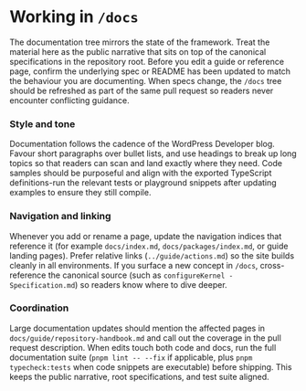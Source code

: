 # Working in `/docs`

The documentation tree mirrors the state of the framework. Treat the material here as the public narrative that sits on top of the canonical specifications in the repository root. Before you edit a guide or reference page, confirm the underlying spec or README has been updated to match the behaviour you are documenting. When specs change, the `/docs` tree should be refreshed as part of the same pull request so readers never encounter conflicting guidance.

### Style and tone

Documentation follows the cadence of the WordPress Developer blog. Favour short paragraphs over bullet lists, and use headings to break up long topics so that readers can scan and land exactly where they need. Code samples should be purposeful and align with the exported TypeScript definitions-run the relevant tests or playground snippets after updating examples to ensure they still compile.

### Navigation and linking

Whenever you add or rename a page, update the navigation indices that reference it (for example `docs/index.md`, `docs/packages/index.md`, or guide landing pages). Prefer relative links (`../guide/actions.md`) so the site builds cleanly in all environments. If you surface a new concept in `/docs`, cross-reference the canonical source (such as `configureKernel - Specification.md`) so readers know where to dive deeper.

### Coordination

Large documentation updates should mention the affected pages in `docs/guide/repository-handbook.md` and call out the coverage in the pull request description. When edits touch both code and docs, run the full documentation suite (`pnpm lint -- --fix` if applicable, plus `pnpm typecheck:tests` when code snippets are executable) before shipping. This keeps the public narrative, root specifications, and test suite aligned.
